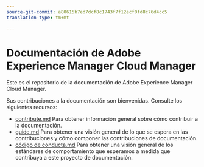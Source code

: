 ```yaml
---
source-git-commit: a80615b7ed7dcf8c1743f7f12ecf0fd8c76d4cc5
translation-type: tm+mt

---
```

# Documentación de Adobe Experience Manager Cloud Manager

Este es el repositorio de la documentación de Adobe Experience Manager Cloud Manager.

Sus contribuciones a la documentación son bienvenidas. Consulte los siguientes recursos:

* [contribute.md](contributing.md) Para obtener información general sobre cómo contribuir a la documentación.
* [guide.md](guidelines.md) Para obtener una visión general de lo que se espera en las contribuciones y cómo componer las contribuciones de documentación.
* [código de conducta.md](code-of-conduct.md) Para obtener una visión general de los estándares de comportamiento que esperamos a medida que contribuya a este proyecto de documentación.
